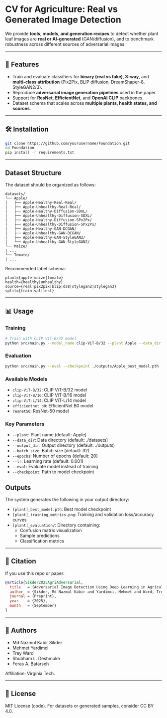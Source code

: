 # CV for Agriculture: Real vs Generated Image Detection  


We provide **tools, models, and generation recipes** to detect whether plant leaf images are **real or AI-generated** (GAN/diffusion), and to benchmark robustness across different sources of adversarial images.  

---

## 🚀 Features
- Train and evaluate classifiers for **binary (real vs fake)**, **3-way**, and **multi-class attribution** (Pix2Pix, BLIP diffusion, DreamShaper-8, StyleGAN2/3).  
- Reproduce **adversarial image generation pipelines** used in the paper.  
- Support for **ResNet**, **EfficientNet**, and **OpenAI CLIP** backbones.  
- Dataset schema that scales across **multiple plants, health states, and sources**.  

---

## 🛠️ Installation
```bash
git clone https://github.com/yourusername/Foundation.git
cd Foundation
pip install -r requirements.txt
```

---

## Dataset Structure

The dataset should be organized as follows:
```
datasets/
└── Apple/
|   ├── Apple-Healthy-Real-Real/
|   ├── Apple-Unhealthy-Real-Real/
|   ├── Apple-Healthy-Diffusion-SDXL/
|   ├── Apple-Unhealthy-Diffusion-SDXL/
|   ├── Apple-Healthy-Diffusion-SPx2Px/
|   ├── Apple-Unhealthy-Diffusion-SPx2Px/
|   ├── Apple-Healthy-GAN-DCGAN/
|   ├── Apple-Unhealthy-GAN-DCGAN/
|   ├── Apple-Healthy-GAN-StyleGAN2/
|   └── Apple-Unhealthy-GAN-StyleGAN2/
└── Maize/
| ...
└── Tomato/
| ...
```

Recommended label schema:  
```
plant={apple|maize|tomato}
health={healthy|unhealthy}
source={real|pix2pix|blip|ds8|stylegan2|stylegan3}
split={train|val|test}
```

---

## 📊 Usage

### Training
```bash
# Train with CLIP ViT-B/32 model
python src/main.py --model_name clip-ViT-B/32 --plant Apple --data_dir ./datasets --output_dir ./outputs
```

### Evaluation
```bash
python src/main.py --eval --checkpoint ./outputs/Apple_best_model.pth --plant Apple
```

### Available Models

- `clip-ViT-B/32`: CLIP ViT-B/32 model
- `clip-ViT-B/16`: CLIP ViT-B/16 model
- `clip-ViT-L/14`: CLIP ViT-L/14 model
- `efficientnet_b0`: EfficientNet B0 model
- `resnet50`: ResNet-50 model

### Key Parameters

- `--plant`: Plant name (default: Apple)
- `--data_dir`: Data directory (default: ./datasets)
- `--output_dir`: Output directory (default: ./outputs)
- `--batch_size`: Batch size (default: 32)
- `--epochs`: Number of epochs (default: 20)
- `--lr`: Learning rate (default: 0.001)
- `--eval`: Evaluate model instead of training
- `--checkpoint`: Path to model checkpoint

## Outputs

The system generates the following in your output directory:
- `[plant]_best_model.pth`: Best model checkpoint
- `[plant]_training_metrics.png`: Training and validation loss/accuracy curves
- `[plant]_evaluation/`: Directory containing:
  - Confusion matrix visualization
  - Sample predictions
  - Classification metrics

---

## 📜 Citation
If you use this repo or paper:  
```bibtex
@article{Sikder2025AgriAdversarial,
  title   = {Adversarial Image Detection Using Deep Learning in Agricultural Contexts},
  author  = {Sikder, Md Nazmul Kabir and Yardimci, Mehmet and Ward, Trey and Deshmukh, Shubham Laxmikant and Batarseh, Feras A.},
  journal = {Preprint},
  year    = {2025},
  month   = {September}
}
```

---

## 👥 Authors
- Md Nazmul Kabir Sikder  
- Mehmet Yardimci  
- Trey Ward  
- Shubham L. Deshmukh  
- Feras A. Batarseh  

Affiliation: Virginia Tech.  

---

## 📄 License
MIT License (code). For datasets or generated samples, consider CC BY 4.0.  

